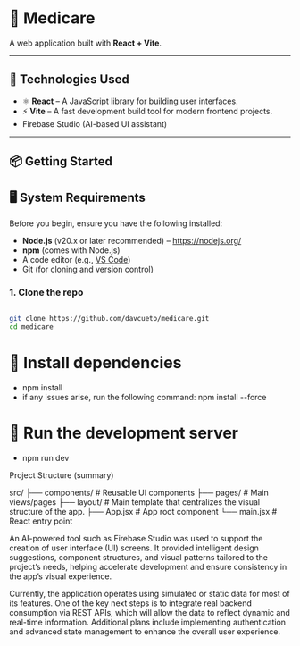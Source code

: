 # 🚀 Medicare

A web application built with **React + Vite**.

---

## 🧰 Technologies Used

- ⚛️ **React** – A JavaScript library for building user interfaces.
- ⚡ **Vite** – A fast development build tool for modern frontend projects.
- Firebase Studio (AI-based UI assistant)

---

## 📦 Getting Started

## 🖥️ System Requirements

Before you begin, ensure you have the following installed:

- **Node.js** (v20.x or later recommended) – https://nodejs.org/
- **npm** (comes with Node.js)
- A code editor (e.g., [VS Code](https://code.visualstudio.com/))
- Git (for cloning and version control)

### 1. Clone the repo

```bash

git clone https://github.com/davcueto/medicare.git
cd medicare

```
# 🚀 Install dependencies
  - npm install
  - if any issues arise, run the following command:
    npm install --force

# 🚀 Run the development server
  - npm run dev

Project Structure (summary)

src/
├── components/       # Reusable UI components
├── pages/            # Main views/pages
├── layout/           # Main template that centralizes the visual structure of the app.
├── App.jsx           # App root component
└── main.jsx          # React entry point




An AI-powered tool such as Firebase Studio was used to support the creation of user interface (UI) screens. It provided intelligent design suggestions, component structures, and visual patterns tailored to the project’s needs, helping accelerate development and ensure consistency in the app’s visual experience.

Currently, the application operates using simulated or static data for most of its features. One of the key next steps is to integrate real backend consumption via REST APIs, which will allow the data to reflect dynamic and real-time information. Additional plans include implementing authentication and advanced state management to enhance the overall user experience.


